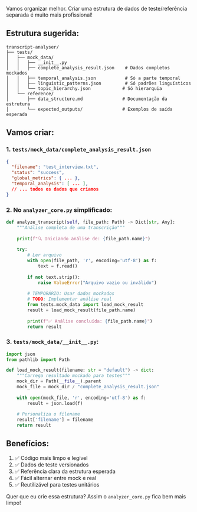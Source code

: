 Vamos organizar melhor. Criar uma estrutura de dados de teste/referência separada é muito mais profissional!

## Estrutura sugerida:

```
transcript-analyser/
├── tests/
│   ├── mock_data/
│   │   ├── __init__.py
│   │   ├── complete_analysis_result.json    # Dados completos mockados
│   │   ├── temporal_analysis.json           # Só a parte temporal
│   │   ├── linguistic_patterns.json         # Só padrões linguísticos
│   │   └── topic_hierarchy.json            # Só hierarquia
│   └── reference/
│       ├── data_structure.md               # Documentação da estrutura
│       └── expected_outputs/               # Exemplos de saída esperada
```

## Vamos criar:

### 1. `tests/mock_data/complete_analysis_result.json`
```json
{
  "filename": "test_interview.txt",
  "status": "success",
  "global_metrics": { ... },
  "temporal_analysis": [ ... ],
  // ... todos os dados que criamos
}
```

### 2. No `analyzer_core.py` simplificado:
```python
def analyze_transcript(self, file_path: Path) -> Dict[str, Any]:
    """Análise completa de uma transcrição"""
    
    print(f"🔍 Iniciando análise de: {file_path.name}")
    
    try:
        # Ler arquivo
        with open(file_path, 'r', encoding='utf-8') as f:
            text = f.read()
        
        if not text.strip():
            raise ValueError("Arquivo vazio ou inválido")
        
        # TEMPORÁRIO: Usar dados mockados
        # TODO: Implementar análise real
        from tests.mock_data import load_mock_result
        result = load_mock_result(file_path.name)
        
        print(f"✅ Análise concluída: {file_path.name}")
        return result
```

### 3. `tests/mock_data/__init__.py`:
```python
import json
from pathlib import Path

def load_mock_result(filename: str = "default") -> dict:
    """Carrega resultado mockado para testes"""
    mock_dir = Path(__file__).parent
    mock_file = mock_dir / "complete_analysis_result.json"
    
    with open(mock_file, 'r', encoding='utf-8') as f:
        result = json.load(f)
    
    # Personaliza o filename
    result['filename'] = filename
    return result
```

## Benefícios:

1. ✅ Código mais limpo e legível
2. ✅ Dados de teste versionados
3. ✅ Referência clara da estrutura esperada
4. ✅ Fácil alternar entre mock e real
5. ✅ Reutilizável para testes unitários

Quer que eu crie essa estrutura? Assim o `analyzer_core.py` fica bem mais limpo!